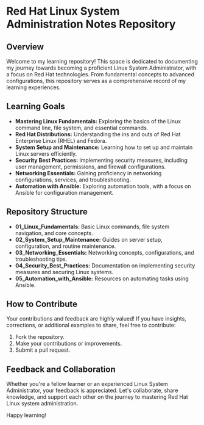 # Red Hat Linux System Administration Notes Repository

## Overview
Welcome to my learning repository! This space is dedicated to documenting my journey towards becoming a proficient Linux System Administrator, with a focus on Red Hat technologies. From fundamental concepts to advanced configurations, this repository serves as a comprehensive record of my learning experiences.

## Learning Goals
- **Mastering Linux Fundamentals:** Exploring the basics of the Linux command line, file system, and essential commands.
- **Red Hat Distributions:** Understanding the ins and outs of Red Hat Enterprise Linux (RHEL) and Fedora.
- **System Setup and Maintenance:** Learning how to set up and maintain Linux servers efficiently.
- **Security Best Practices:** Implementing security measures, including user management, permissions, and firewall configurations.
- **Networking Essentials:** Gaining proficiency in networking configurations, services, and troubleshooting.
- **Automation with Ansible:** Exploring automation tools, with a focus on Ansible for configuration management.

## Repository Structure
- **01_Linux_Fundamentals:** Basic Linux commands, file system navigation, and core concepts.
- **02_System_Setup_Maintenance:** Guides on server setup, configuration, and routine maintenance.
- **03_Networking_Essentials:** Networking concepts, configurations, and troubleshooting tips.
- **04_Security_Best_Practices:** Documentation on implementing security measures and securing Linux systems.
- **05_Automation_with_Ansible:** Resources on automating tasks using Ansible.

## How to Contribute
Your contributions and feedback are highly valued! If you have insights, corrections, or additional examples to share, feel free to contribute:
1. Fork the repository.
2. Make your contributions or improvements.
3. Submit a pull request.

## Feedback and Collaboration
Whether you're a fellow learner or an experienced Linux System Administrator, your feedback is appreciated. Let's collaborate, share knowledge, and support each other on the journey to mastering Red Hat Linux system administration.

Happy learning!

